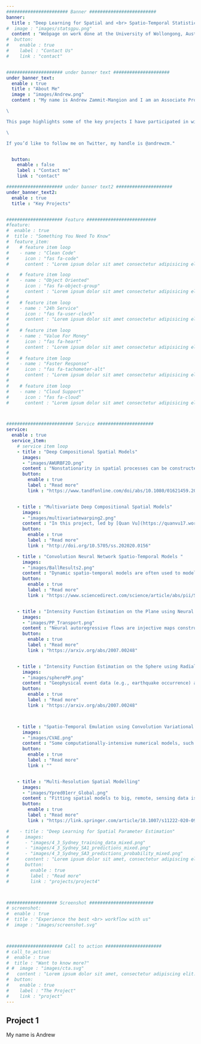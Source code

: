 ```yaml
---
####################### Banner #########################
banner:
  title : "Deep Learning for Spatial and <br> Spatio-Temporal Statistics"
#  image : "images/statsgpu.png"
  content : "Webpage on work done at the University of Wollongong, Australia, since 2018, on the application of deep learning models to spatial and spatio-temporal statistical models. This work was in large part funded by the Australian Research Council (ARC) Discovery Early Career Research Award (DECRA) DE180100203 awarded to Andrew Zammit-Mangion."
#  button:
#    enable : true
#    label : "Contact Us"
#    link : "contact"


##################### under banner text #####################
under_banner_text:
  enable : true
  title : "About Me"
  image : "images/Andrew.png"
  content : "My name is Andrew Zammit-Mangion and I am an Associate Professor in Statistics with the National Institute for Applied Statistics Research Australia (NIASRA) at the University of Wollongong. I completed my PhD in 2012 at the University of Sheffield, UK in the Department of Automatic Control and Systems Engineering before carrying out brief post-docs at the University of Edinburgh with the School of Informatics and the University of Bristol with the Department of Maths and the School of Geographical Sciences. I joined NIASRA in 2014 and have been here ever since!

\

This page highlights some of the key projects I have participated in with some great students and collaborators as part of the Discovery Early Career Research Award (DECRA) that I was awarded in 2017, titled ``Deep space-time models for modelling complex environmental phenomena'' (see Collaborators and Students). The DECRA was invaluable in giving me the time to explore some ideas that I had for several years since my time in the UK, and to connect with several international researchers. Please take a browse of the below projects; the synopsis for each project is left to be deliberately short, and clicking on `Read more' will direct you to a published work with more details.

\

If you’d like to follow me on Twitter, my handle is @andrewzm."


  button:
    enable : false
    label : "Contact me"
    link : "contact"

##################### under banner text2 #####################
under_banner_text2:
  enable : true
  title : "Key Projects"


##################### Feature ##########################
#feature:
#  enable : true
#  title : "Something You Need To Know"
#  feature_item:
#    # feature item loop
#    - name : "Clean Code"
#      icon : "fas fa-code"
#      content : "Lorem ipsum dolor sit amet consectetur adipisicing elit quam nihil"

#    # feature item loop
#    - name : "Object Oriented"
#      icon : "fas fa-object-group"
#      content : "Lorem ipsum dolor sit amet consectetur adipisicing elit quam nihil"
#
#    # feature item loop
#    - name : "24h Service"
#      icon : "fas fa-user-clock"
#      content : "Lorem ipsum dolor sit amet consectetur adipisicing elit quam nihil"
#
#    # feature item loop
#    - name : "Value For Money"
#      icon : "fas fa-heart"
#      content : "Lorem ipsum dolor sit amet consectetur adipisicing elit quam nihil"
#
#    # feature item loop
#    - name : "Faster Response"
#      icon : "fas fa-tachometer-alt"
#      content : "Lorem ipsum dolor sit amet consectetur adipisicing elit quam nihil"
#
#    # feature item loop
#    - name : "Cloud Support"
#      icon : "fas fa-cloud"
#      content : "Lorem ipsum dolor sit amet consectetur adipisicing elit quam nihil" -->



######################### Service #####################
service:
  enable : true
  service_item:
    # service item loop
    - title : "Deep Compositional Spatial Models"
      images:
      - "images/AWURBF2D.png"
      content : "Nonstationarity in spatial processes can be constructed by warping space and subsequently defining a stationary process on the warped domain. In this project, together with [James Ng](https://scholar.google.com/citations?user=a2ahoJIAAAAJ&hl=en), [Quan Vu](https://quanvu17.wordpress.com/), and [Maurizio Filippone](https://www.eurecom.fr/~filippon/),  we describe a warping approach that allows for straightforward fitting and prediction with univariate spatial data. The model, uses low-dimensional injective warping functions which can either be estimated using maximum likelihood or inferred using stochastic variational Bayes. "
      button:
        enable : true
        label : "Read more"
        link : "https://www.tandfonline.com/doi/abs/10.1080/01621459.2021.1887741?journalCode=uasa20"


    - title : "Multivariate Deep Compositional Spatial Models"
      images:
      - "images/multivariatewarping2.png"
      content : "In this project, led by [Quan Vu](https://quanvu17.wordpress.com/) and together with [Noel Cressie](https://www.uow.edu.au/niasra/our-research/centre-for-environmental-informatics/people/people/#d.en.138780), we extended the deep compositional spatial models outlined in the previous project to the multivariate case. Here, we model the joint processes using stationary, symmetric, covariance functions on the warped domain. There are many interesting properties that arise when modelling nonstationarity and asymmetry in this way; see main text for more details."
      button:
        enable : true
        label : "Read more"
        link : "http://doi.org/10.5705/ss.202020.0156"

    - title : "Convolution Neural Network Spatio-Temporal Models "
      images:
      - "images/BallResults2.png"
      content : "Dynamic spatio-temporal models are often used to model highly dynamic geophysical or ecological processes, such as daily sea-surface temperature or the spread of an invading species. Often, the dynamics themselves (e.g., the direction of flow) changes rapidly in both space and time. In this project, together with [Chris Wikle](), we integrate a convolution neural network with a statistical spatio-temporal model to jointly predict the spatio-temporal varying dynamical parameters and the process of interest."
      button:
        enable : true
        label : "Read more"
        link : "https://www.sciencedirect.com/science/article/abs/pii/S2211675320300026?via%3Dihub"


    - title : "Intensity Function Estimation on the Plane using Neural Autoregressive Flows"
      images:
      - "images/PP_Transport.png"
      content : "Neural autoregressive flows are injective maps constructed using deep neural networks, often used for density estimation or for variational inference in machine learning. In this project led by [James Ng](https://scholar.google.com/citations?user=a2ahoJIAAAAJ&hl=en), we use normalising flows to estimate the intensity function of a non-homogeneous Poisson process on the plane. We also show that the modelling architecture we use exhibits an attractive universal approximation property."
      button:
        enable : true
        label : "Read more"
        link : "https://arxiv.org/abs/2007.00248"


    - title : "Intensity Function Estimation on the Sphere using Radial Flows"
      images:
      - "images/spherePP.png"
      content : "Geophysical event data (e.g., earthquake occurrence) are often presented to the analyst as a set of spherical coordinates. Here, in this project led by [James Ng](https://scholar.google.com/citations?user=a2ahoJIAAAAJ&hl=en), we use radial flows within a measure transport framework to constuct a flexible model for the intensity function of a non-homogeneous point process on the sphere."
      button:
        enable : true
        label : "Read more"
        link : "https://arxiv.org/abs/2007.00248"



    - title : "Spatio-Temporal Emulation using Convolution Variational Autoencoders"
      images:
      - "images/CVAE.png"
      content : "Some computationally-intensive numerical models, such as Lagrangian Particle Dispersion Models (LPDMs), take a spatio-temporal location as an input (e.g., a source location) and generate a spatio-temporal output (e.g., the spatio-temporal evolution of a gas). In this project, led by [Laura Cartwright](https://scholar.google.com/citations?user=CMee9DIAAAAJ&hl=en), we take advantage of spatial and temporal correlations of the numerical-model output to emulate outputs at other, new, input locations. Emulation is done on a small-dimensional space constructed via a convolutional variational autoencoder. "
      button:
        enable : true
        label : "Read more"
        link : ""


    - title : "Multi-Resolution Spatial Modelling"
      images:
      - "images/Ypred01err_Global.png"
      content : "Fitting spatial models to big, remote, sensing data is often challenging even if the model one is fitting is relatively simple. However, in order to take advantage of the information in big data sets, one also needs to use more complex models. Here, together with [Jonathan Rougier](https://www.rougierconsulting.com/), we construct a model using multiple spatial scales, where the degree of spatial nonstationarity is allowed to increase with decrease process scale."
      button:
        enable : true
        label : "Read more"
        link : "https://link.springer.com/article/10.1007/s11222-020-09962-6"

#    - title : "Deep Learning for Spatial Parameter Estimation"
#      images:
#      - "images/4_3_Sydney_training_data_mixed.png"
#      - "images/4_3_Sydney_SA1_predictions_mixed.png"
#      - "images/4_3_Sydney_SA3_predictions_probability_mixed.png"
#      content : "Lorem ipsum dolor sit amet, consectetur adipiscing elit. Consequat tristique eget amet, tempus eu at consecttur. Leo facilisi nunc viverra tellus#. Ac laoreet sit vel consquat. consectetur adipiscing elit. Consequat tristique eget amet, tempus eu at consecttur. Leo facilisi nunc viverra tellus. Ac laoreet s#it vel consquat."
#      button:
#        enable : true
#        label : "Read more"
#        link : "projects/project4"



################### Screenshot ########################
# screenshot:
#  enable : true
#  title : "Experience the best <br> workflow with us"
#  image : "images/screenshot.svg"



##################### Call to action #####################
# call_to_action:
#  enable : true
#  title : "Want to know more?"
# #  image : "images/cta.svg"
#   content : "Lorem ipsum dolor sit amet, consectetur adipiscing elit. Consequat tristique eget amet, tempus eu at consecttur."
#  button:
#    enable : true
#    label : "The Project"
#    link : "project"
---
```


## Project 1
My name is Andrew

